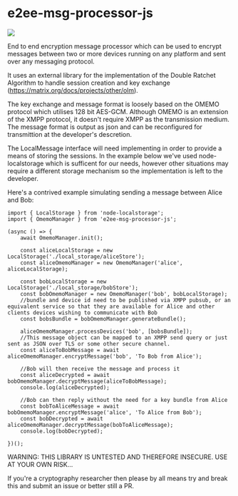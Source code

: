 # e2ee-msg-processor-js
 <a href="https://www.npmjs.com/package/e2ee-msg-processor-js"><img src="https://img.shields.io/npm/v/e2ee-msg-processor-js" /></a>

End to end encryption message processor which can be used to encrypt messages between two or more devices running on any platform and sent over any messaging protocol.

It uses an external library for the implementation of the Double Ratchet Algorithm to handle session creation and key exchange (https://matrix.org/docs/projects/other/olm).

The key exchange and message format is loosely based on the OMEMO protocol which utilises 128 bit AES-GCM. Although OMEMO is an extension of the XMPP protocol, it doesn't require XMPP as the transmission medium. The message format is output as json and can be reconfigured for transmittion at the developer's descretion.

The LocalMessage interface will need implementing in order to provide a means of storing the sessions. In the example below we've used node-localstorage which is sufficent for our needs, however other situations may require a different storage mechanism so the implementation is left to the developer.

Here's a contrived example simulating sending a message between Alice and Bob:

```
import { LocalStorage } from 'node-localstorage';
import { OmemoManager } from 'e2ee-msg-processor-js';

(async () => {
    await OmemoManager.init();

    const aliceLocalStorage = new LocalStorage('./local_storage/aliceStore');
    const aliceOmemoManager = new OmemoManager('alice', aliceLocalStorage);

    const bobLocalStorage = new LocalStorage('./local_storage/bobStore');
    const bobOmemoManager = new OmemoManager('bob', bobLocalStorage);
    //bundle and device id need to be published via XMPP pubsub, or an equivalent service so that they are available for Alice and other clients devices wishing to communicate with Bob
    const bobsBundle = bobOmemoManager.generateBundle();

    aliceOmemoManager.processDevices('bob', [bobsBundle]);
    //This message object can be mapped to an XMPP send query or just sent as JSON over TLS or some other secure channel.
    const aliceToBobMessage = await aliceOmemoManager.encryptMessage('bob', 'To Bob from Alice');

    //Bob will then receive the message and process it
    const aliceDecrypted = await bobOmemoManager.decryptMessage(aliceToBobMessage);
    console.log(aliceDecrypted);
    
    //Bob can then reply without the need for a key bundle from Alice
    const bobToAliceMessage = await bobOmemoManager.encryptMessage('alice', 'To Alice from Bob');
    const bobDecrypted = await aliceOmemoManager.decryptMessage(bobToAliceMessage);
    console.log(bobDecrypted);

})();
```

WARNING: THIS LIBRARY IS UNTESTED AND THEREFORE INSECURE. USE AT YOUR OWN RISK...

If you're a cryptography researcher then please by all means try and break this and submit an issue or better still a PR.
